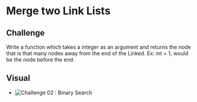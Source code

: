 # Merge two Link Lists

## Challenge

Write a function which takes a integer as an argument and returns the node that is that many nodes away from the end of the Linked. Ex: int = 1, would be the node before the end.

## Visual
- ![Challenge 02 : Binary Search](../../assets/kth_element.jpg)
